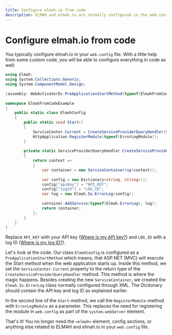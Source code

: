```yaml
---
title: Configure elmah.io from code
description: ELMAH and elmah.io are normally configured in the web.config file when using ASP.NET. With a few lines of C#, you can configure it from code too.
---
```


# Configure elmah.io from code

You typically configure elmah.io in your `web.config` file. With a little help from some custom code, you will be able to configure everything in code as well:

```csharp
using Elmah;
using System.Collections.Generic;
using System.ComponentModel.Design;
 
[assembly: WebActivatorEx.PreApplicationStartMethod(typeof(ElmahFromCodeExample.ElmahConfig), "Start")]
 
namespace ElmahFromCodeExample
{
    public static class ElmahConfig
    {
        public static void Start()
        {
            ServiceCenter.Current = CreateServiceProviderQueryHandler(ServiceCenter.Current);
            HttpApplication.RegisterModule(typeof(ErrorLogModule));
        }
 
        private static ServiceProviderQueryHandler CreateServiceProviderQueryHandler(ServiceProviderQueryHandler sp)
        {
            return context =>
            {
                var container = new ServiceContainer(sp(context));
 
                var config = new Dictionary<string, string>();
                config["apiKey"] = "API_KEY";
                config["logId"] = "LOG_ID";
                var log = new Elmah.Io.ErrorLog(config);
 
                container.AddService(typeof(Elmah.ErrorLog), log);
                return container;
            };
        }
    }
}
```

Replace `API_KEY` with your API key ([Where is my API key?](where-is-my-api-key.md)) and `LOG_ID` with a log ID ([Where is my log ID?](where-is-my-log-id.md)).

Let's look at the code. Our class `ElmahConfig` is configured as a `PreApplicationStartMethod` which means, that ASP.NET (MVC) will execute the Start method when the web application starts up. Inside this method, we set the `ServiceCenter.Current` property to the return type of the `CreateServiceProviderQueryHandler` method. This method is where the magic happens. Besides creating the new `ServiceContainer`, we created the `Elmah.Io.ErrorLog` class normally configured through XML. The Dictionary should contain the API key and log ID as explained earlier.

In the second line of the `Start`-method, we call the `RegisterModule`-method with `ErrorLogModule` as a parameter. This replaces the need for registering the module in `web.config` as part of the `system.webServer` element.

That's it! You no longer need the `<elmah>` element, config sections, or anything else related to ELMAH and elmah.io in your `web.config` file.